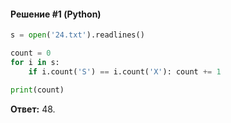 #### Решение #1 (Python)
```python
s = open('24.txt').readlines()

count = 0
for i in s:
    if i.count('S') == i.count('X'): count += 1

print(count)
```
**Ответ:** 48.
